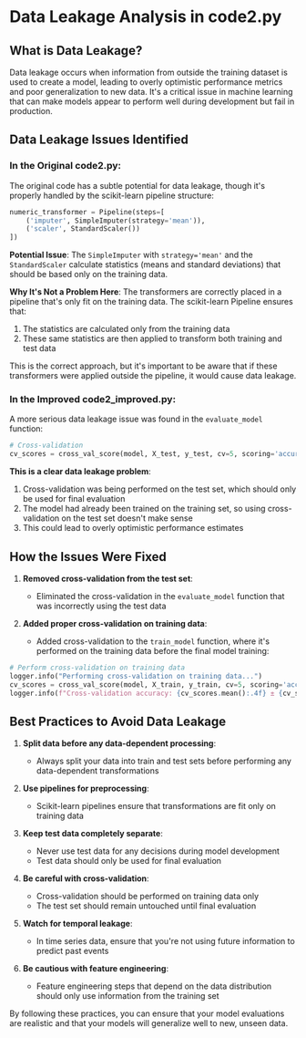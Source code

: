 # Data Leakage Analysis in code2.py

## What is Data Leakage?

Data leakage occurs when information from outside the training dataset is used to create a model, leading to overly optimistic performance metrics and poor generalization to new data. It's a critical issue in machine learning that can make models appear to perform well during development but fail in production.

## Data Leakage Issues Identified

### In the Original code2.py:

The original code has a subtle potential for data leakage, though it's properly handled by the scikit-learn pipeline structure:

```python
numeric_transformer = Pipeline(steps=[
    ('imputer', SimpleImputer(strategy='mean')),
    ('scaler', StandardScaler())
])
```

**Potential Issue**: The `SimpleImputer` with `strategy='mean'` and the `StandardScaler` calculate statistics (means and standard deviations) that should be based only on the training data.

**Why It's Not a Problem Here**: The transformers are correctly placed in a pipeline that's only fit on the training data. The scikit-learn Pipeline ensures that:
1. The statistics are calculated only from the training data
2. These same statistics are then applied to transform both training and test data

This is the correct approach, but it's important to be aware that if these transformers were applied outside the pipeline, it would cause data leakage.

### In the Improved code2_improved.py:

A more serious data leakage issue was found in the `evaluate_model` function:

```python
# Cross-validation
cv_scores = cross_val_score(model, X_test, y_test, cv=5, scoring='accuracy')
```

**This is a clear data leakage problem**:
1. Cross-validation was being performed on the test set, which should only be used for final evaluation
2. The model had already been trained on the training set, so using cross-validation on the test set doesn't make sense
3. This could lead to overly optimistic performance estimates

## How the Issues Were Fixed

1. **Removed cross-validation from the test set**: 
   - Eliminated the cross-validation in the `evaluate_model` function that was incorrectly using the test data

2. **Added proper cross-validation on training data**:
   - Added cross-validation to the `train_model` function, where it's performed on the training data before the final model training:

```python
# Perform cross-validation on training data
logger.info("Performing cross-validation on training data...")
cv_scores = cross_val_score(model, X_train, y_train, cv=5, scoring='accuracy')
logger.info(f"Cross-validation accuracy: {cv_scores.mean():.4f} ± {cv_scores.std():.4f}")
```

## Best Practices to Avoid Data Leakage

1. **Split data before any data-dependent processing**:
   - Always split your data into train and test sets before performing any data-dependent transformations

2. **Use pipelines for preprocessing**:
   - Scikit-learn pipelines ensure that transformations are fit only on training data

3. **Keep test data completely separate**:
   - Never use test data for any decisions during model development
   - Test data should only be used for final evaluation

4. **Be careful with cross-validation**:
   - Cross-validation should be performed on training data only
   - The test set should remain untouched until final evaluation

5. **Watch for temporal leakage**:
   - In time series data, ensure that you're not using future information to predict past events

6. **Be cautious with feature engineering**:
   - Feature engineering steps that depend on the data distribution should only use information from the training set

By following these practices, you can ensure that your model evaluations are realistic and that your models will generalize well to new, unseen data.